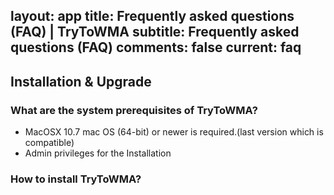 layout: app
title: Frequently asked questions (FAQ) | TryToWMA
subtitle: Frequently asked questions (FAQ)
comments: false
current: faq
---


## Installation & Upgrade

### What are the system prerequisites of TryToWMA?
- MacOSX 10.7  mac OS (64-bit) or newer is required.(last version which is compatible)
- Admin privileges for the Installation


### How to install TryToWMA?
